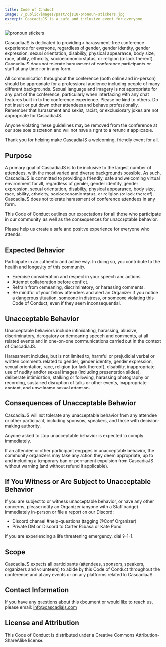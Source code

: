 ```yaml
---
title: Code of Conduct
image: /_public/images/past/cjs18-pronoun-stickers.jpg
excerpt: CascadiaJS is a safe and inclusive event for everyone
---
```


![pronoun stickers](https://begin-static-p6uw2-production.s3.us-west-2.amazonaws.com/forest-1dg/images/2018-pronoun-stickers.jpg)

CascadiaJS is dedicated to providing a harassment-free conference experience for everyone, regardless of gender, gender identity, gender expression, sexual orientation, disability, physical appearance, body size, race, ability, ethnicity, socioeconomic status, or religion (or lack thereof). CascadiaJS does not tolerate harassment of conference participants or staff at any time nor in any form.

All communication throughout the conference (both online and in-person) should be appropriate for a professional audience including people of many different backgrounds. Sexual language and imagery is not appropriate for any part of the conference, particularly when interfacing with any chat features built in to the conference experience. Please be kind to others. Do not insult or put down other attendees and behave professionally. Remember that harassment and sexist, racist, or exclusionary jokes are not appropriate for CascadiaJS.

Anyone violating these guidelines may be removed from the conference at our sole sole discretion and will not have a right to a refund if applicable.

Thank you for helping make CascadiaJS a welcoming, friendly event for all.

## Purpose

A primary goal of CascadiaJS is to be inclusive to the largest number of attendees, with the most varied and diverse backgrounds possible. As such, CascadiaJS is committed to providing a friendly, safe and welcoming virtual environment for all, regardless of gender, gender identity, gender expression, sexual orientation, disability, physical appearance, body size, race, ability, ethnicity, socioeconomic status, or religion (or lack thereof). CascadiaJS does not tolerate harassment of conference attendees in any form.

This Code of Conduct outlines our expectations for all those who participate in our community, as well as the consequences for unacceptable behavior.

Please help us create a safe and positive experience for everyone who attends.

## Expected Behavior

Participate in an authentic and active way. In doing so, you contribute to the health and longevity of this community.

- Exercise consideration and respect in your speech and actions.
- Attempt collaboration before conflict.
- Refrain from demeaning, discriminatory, or harassing comments.
- Be mindful of your fellow attendees and alert an Organizer if you notice a dangerous situation, someone in distress, or someone violating this Code of Conduct, even if they seem inconsequential.

## Unacceptable Behavior

Unacceptable behaviors include intimidating, harassing, abusive, discriminatory, derogatory or demeaning speech and comments, at all related events and in one-on-one communications carried out in the context of CascadiaJS.

Harassment includes, but is not limited to, harmful or prejudicial verbal or written comments related to gender, gender identity, gender expression, sexual orientation, race, religion (or lack thereof), disability, inappropriate use of nudity and/or sexual images (including presentation slides), deliberate intimidation, stalking or following, harassing photography or recording, sustained disruption of talks or other events, inappropriate contact, and unwelcome sexual attention.

## Consequences of Unacceptable Behavior

CascadiaJS will not tolerate any unacceptable behavior from any attendee or other participant, including sponsors, speakers, and those with decision-making authority.

Anyone asked to stop unacceptable behavior is expected to comply immediately.

If an attendee or other participant engages in unacceptable behavior, the community organizers may take any action they deem appropriate, up to and including a temporary ban or permanent expulsion from CascadiaJS without warning (and without refund if applicable).

## If You Witness or Are Subject to Unacceptable Behavior

If you are subject to or witness unacceptable behavior, or have any other concerns, please notify an Organizer (anyone with a Staff badge) immediately in-person or file a report on our Discord:

- Discord channel #help-questions (tagging @Conf Organizer)
- Private DM on Discord to Carter Rabasa or Kate Pond

If you are experiencing a life threatening emergency, dial 9-1-1.

## Scope

CascadiaJS expects all participants (attendees, sponsors, speakers, organizers and volunteers) to abide by this Code of Conduct throughout the conference and at any events or on any platforms related to CascadiaJS.

## Contact Information

If you have any questions about this document or would like to reach us, please email: info@cascadiajs.com

## License and Attribution

This Code of Conduct is distributed under a Creative Commons Attribution-ShareAlike license.
